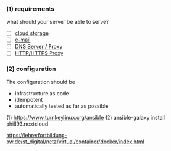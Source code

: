 ### (1) requirements

what should your server be able to serve?

- [ ] [cloud storage](https://www.turnkeylinux.org/nextcloud)
- [ ] [e-mail](https://mailinabox.email/)
- [ ] [DNS Server / Proxy](https://github.com/pi-hole/pi-hole/#one-step-automated-install)
- [ ] [HTTP/HTTPS Proxy](https://discourse.pi-hole.net/t/privoxy-and-pi-hole/70)

### (2) configuration
The configuration should be 
  - infrastructure as code
  - idempotent
  - automatically tested as far as possible

(1) https://www.turnkeylinux.org/ansible
(2) ansible-galaxy install phill93.nextcloud

https://lehrerfortbildung-bw.de/st_digital/netz/virtual/container/docker/index.html
